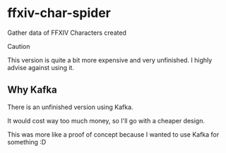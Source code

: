 # ffxiv-char-spider
Gather data of FFXIV Characters created

> [!CAUTION]
> This version is quite a bit more expensive and very unfinished.
> I highly advise against using it.

## Why Kafka
There is an unfinished version using Kafka.

It would cost way too much money, so I'll go with a cheaper design.

This was more like a proof of concept because I wanted to use Kafka for something :D